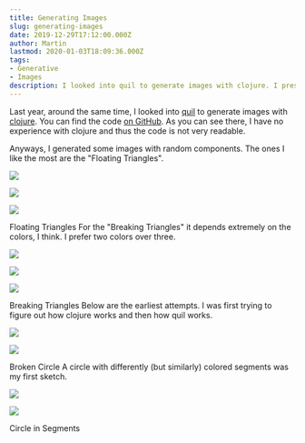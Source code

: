 ```yaml
---
title: Generating Images
slug: generating-images
date: 2019-12-29T17:12:00.000Z
author: Martin
lastmod: 2020-01-03T18:09:36.000Z
tags:
- Generative
- Images
description: I looked into quil to generate images with clojure. I present some of the outcomes.
---
```


Last year, around the same time, I looked into [quil](http://www.quil.info/) to generate images with [clojure](https://clojure.org/). You can find the code [on GitHub](https://github.com/schemar/generative). As you can see there, I have no experience with clojure and thus the code is not very readable.

Anyways, I generated some images with random components. The ones I like the most are the "Floating Triangles".

![](/images/0004.png)

![](/images/0004-b.png)

![](/images/0004-a.png)

Floating Triangles
For the "Breaking Triangles" it depends extremely on the colors, I think. I prefer two colors over three.

![](/images/0005-b.png)

![](/images/0005-a.png)

![](/images/0005.png)

Breaking Triangles
Below are the earliest attempts. I was first trying to figure out how clojure works and then how quil works.

![](/images/0003.png)

![](/images/0003-a.png)

Broken Circle
A circle with differently (but similarly) colored segments was my first sketch.

![](/images/0002.png)

![](/images/0002-a.png)

Circle in Segments
